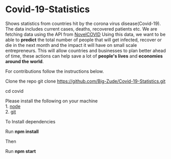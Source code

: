 # Covid-19-Statistics
Shows statistics from countries hit by the corona virus disease(Covid-19). The data includes current cases, deaths, recovered patients etc. We are fetching data using the API from [NovelCOVID](https://github.com/NovelCOVID)
Using this data, we want to be able to **predict** the total number of people that will get infected, recover or die in the next month and the impact it will have on small scale entrepreneurs. This will allow countries and businesses to plan better ahead of time, these actions can help save a lot of **people's lives** and **economies around the world**.

For contributions follow the instructions below.

Clone the repo
git clone https://github.com/Big-Zude/Covid-19-Statistics.git

cd covid

Please install the following on your machine  <br/>                                                                              1. [node](https://nodejs.org/en/download/)  <br/>                                                                                2. [git](https://git-scm.com/download/win)

To Install dependencies

Run **npm install**

Then

Run **npm start**
